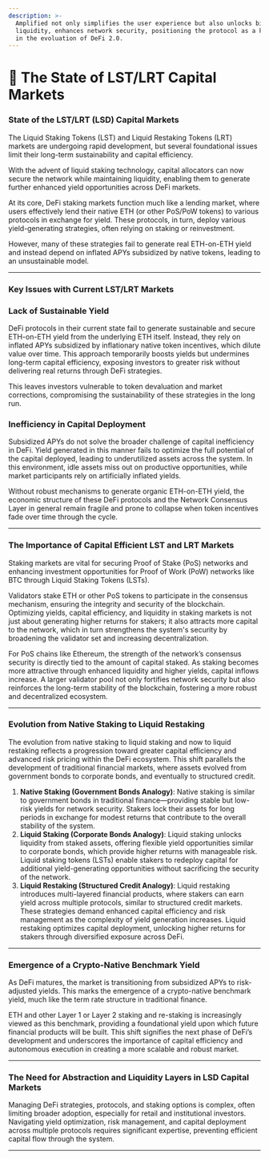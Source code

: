 ```yaml
---
description: >-
  Amplified not only simplifies the user experience but also unlocks billions in
  liquidity, enhances network security, positioning the protocol as a key driver
  in the evoluation of DeFi 2.0.
---
```


# 🤖 The State of LST/LRT Capital Markets

### State of the LST/LRT (LSD) Capital Markets

The Liquid Staking Tokens (LST) and Liquid Restaking Tokens (LRT) markets are undergoing rapid development, but several foundational issues limit their long-term sustainability and capital efficiency.&#x20;

With the advent of liquid staking technology, capital allocators can now secure the network while maintaining liquidity, enabling them to generate further enhanced yield opportunities across DeFi markets.&#x20;

At its core, DeFi staking markets function much like a lending market, where users effectively lend their native ETH (or other PoS/PoW tokens) to various protocols in exchange for yield. These protocols, in turn, deploy various yield-generating strategies, often relying on staking or reinvestment.&#x20;

However, many of these strategies fail to generate real ETH-on-ETH yield and instead depend on inflated APYs subsidized by native tokens, leading to an unsustainable model.

***

### Key Issues with Current LST/LRT Markets

### **Lack of Sustainable Yield**

DeFi protocols in their current state fail to generate sustainable and secure ETH-on-ETH yield from the underlying ETH itself. Instead, they rely on inflated APYs subsidized by inflationary native token incentives, which dilute value over time. This approach temporarily boosts yields but undermines long-term capital efficiency, exposing investors to greater risk without delivering real returns through DeFi strategies.

This leaves investors vulnerable to token devaluation and market corrections, compromising the sustainability of these strategies in the long run.

### **Inefficiency in Capital Deployment**

Subsidized APYs do not solve the broader challenge of capital inefficiency in DeFi. Yield generated in this manner fails to optimize the full potential of the capital deployed, leading to underutilized assets across the system. In this environment, idle assets miss out on productive opportunities, while market participants rely on artificially inflated yields.&#x20;

Without robust mechanisms to generate organic ETH-on-ETH yield, the economic structure of these DeFi protocols and the Network Consensus Layer in general remain fragile and prone to collapse when token incentives fade over time through the cycle.

***

### The Importance of Capital Efficient LST and LRT Markets

Staking markets are vital for securing Proof of Stake (PoS) networks and enhancing investment opportunities for Proof of Work (PoW) networks like BTC through Liquid Staking Tokens (LSTs).&#x20;

Validators stake ETH or other PoS tokens to participate in the consensus mechanism, ensuring the integrity and security of the blockchain. Optimizing yields, capital efficiency, and liquidity in staking markets is not just about generating higher returns for stakers; it also attracts more capital to the network, which in turn strengthens the system's security by broadening the validator set and increasing decentralization.

For PoS chains like Ethereum, the strength of the network’s consensus security is directly tied to the amount of capital staked. As staking becomes more attractive through enhanced liquidity and higher yields, capital inflows increase. A larger validator pool not only fortifies network security but also reinforces the long-term stability of the blockchain, fostering a more robust and decentralized ecosystem.

***

### Evolution from Native Staking to Liquid Restaking

The evolution from native staking to liquid staking and now to liquid restaking reflects a progression toward greater capital efficiency and advanced risk pricing within the DeFi ecosystem. This shift parallels the development of traditional financial markets, where assets evolved from government bonds to corporate bonds, and eventually to structured credit.

1. **Native Staking (Government Bonds Analogy)**: Native staking is similar to government bonds in traditional finance—providing stable but low-risk yields for network security. Stakers lock their assets for long periods in exchange for modest returns that contribute to the overall stability of the system.
2. **Liquid Staking (Corporate Bonds Analogy)**: Liquid staking unlocks liquidity from staked assets, offering flexible yield opportunities similar to corporate bonds, which provide higher returns with manageable risk. Liquid staking tokens (LSTs) enable stakers to redeploy capital for additional yield-generating opportunities without sacrificing the security of the network.
3. **Liquid Restaking (Structured Credit Analogy)**: Liquid restaking introduces multi-layered financial products, where stakers can earn yield across multiple protocols, similar to structured credit markets. These strategies demand enhanced capital efficiency and risk management as the complexity of yield generation increases. Liquid restaking optimizes capital deployment, unlocking higher returns for stakers through diversified exposure across DeFi.

***

### Emergence of a Crypto-Native Benchmark Yield

As DeFi matures, the market is transitioning from subsidized APYs to risk-adjusted yields. This marks the emergence of a crypto-native benchmark yield, much like the term rate structure in traditional finance.&#x20;

ETH and other Layer 1 or Layer 2 staking and re-staking is increasingly viewed as this benchmark, providing a foundational yield upon which future financial products will be built. This shift signifies the next phase of DeFi’s development and underscores the importance of capital efficiency and autonomous execution in creating a more scalable and robust market.

***

### **The Need for Abstraction and Liquidity Layers in LSD Capital Markets**

Managing DeFi strategies, protocols, and staking options is complex, often limiting broader adoption, especially for retail and institutional investors. Navigating yield optimization, risk management, and capital deployment across multiple protocols requires significant expertise, preventing efficient capital flow through the system.

***
